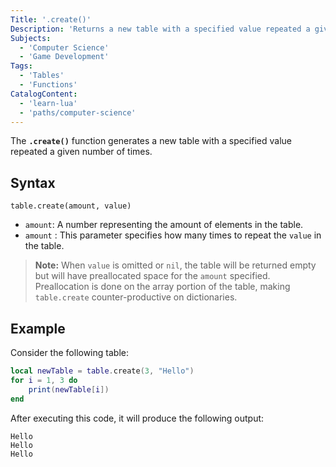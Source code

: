 ```yaml
---
Title: '.create()'
Description: 'Returns a new table with a specified value repeated a given number of times.'
Subjects:
  - 'Computer Science'
  - 'Game Development' 
Tags:
  - 'Tables'
  - 'Functions'
CatalogContent:
  - 'learn-lua'
  - 'paths/computer-science'
---
```


The **`.create()`** function generates a new table with a specified value repeated a given number of times.

## Syntax

```pseudo
table.create(amount, value)
```

- `amount`: A number representing the amount of elements in the table.
- `amount` : This parameter specifies how many times to repeat the `value` in the table.

> **Note:** When `value` is omitted or `nil`, the table will be returned empty but will have preallocated space for the `amount` specified. Preallocation is done on the array portion of the table, making `table.create` counter-productive on dictionaries.

## Example

Consider the following table:

```lua
local newTable = table.create(3, "Hello")
for i = 1, 3 do
    print(newTable[i])
end
```

After executing this code, it will produce the following output:

```shell
Hello
Hello
Hello
```
